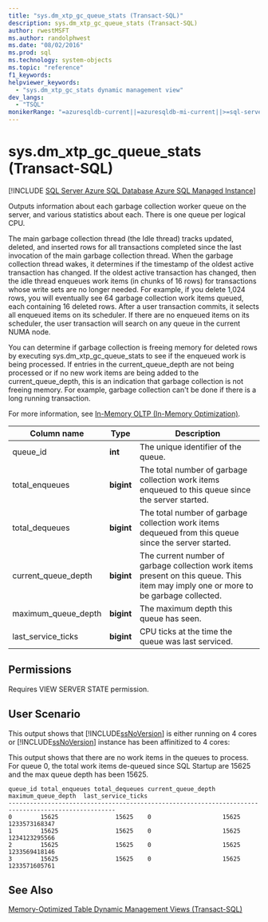 ```yaml
---
title: "sys.dm_xtp_gc_queue_stats (Transact-SQL)"
description: sys.dm_xtp_gc_queue_stats (Transact-SQL)
author: rwestMSFT
ms.author: randolphwest
ms.date: "08/02/2016"
ms.prod: sql
ms.technology: system-objects
ms.topic: "reference"
f1_keywords: 
helpviewer_keywords:
  - "sys.dm_xtp_gc_stats dynamic management view"
dev_langs:
  - "TSQL"
monikerRange: "=azuresqldb-current||=azuresqldb-mi-current||>=sql-server-2016||>=sql-server-linux-2017"
---
```


# sys.dm_xtp_gc_queue_stats (Transact-SQL)

[!INCLUDE [SQL Server Azure SQL Database Azure SQL Managed Instance](../../includes/applies-to-version/sql-asdb-asdbmi.md)]

  Outputs information about each garbage collection worker queue on the server, and various statistics about each. There is one queue per logical CPU.  
  
 The main garbage collection thread (the Idle thread) tracks updated, deleted, and inserted rows for all transactions completed since the last invocation of the main garbage collection thread. When the garbage collection thread wakes, it determines if the timestamp of the oldest active transaction has changed. If the oldest active transaction has changed, then the idle thread enqueues work items (in chunks of 16 rows) for transactions whose write sets are no longer needed. For example, if you delete 1,024 rows, you will eventually see 64 garbage collection work items queued, each containing 16 deleted rows.  After a user transaction commits, it selects all enqueued items on its scheduler. If there are no enqueued items on its scheduler, the user transaction will search on any queue in the current NUMA node.  
  
 You can determine if garbage collection is freeing memory for deleted rows by executing sys.dm_xtp_gc_queue_stats to see if the enqueued work is being processed. If entries in the current_queue_depth are not being processed or if no new work items are being added to the current_queue_depth, this is an indication that garbage collection is not freeing memory. For example, garbage collection can't be done if there is a long running transaction.  
  
 For more information, see [In-Memory OLTP &#40;In-Memory Optimization&#41;](../in-memory-oltp/overview-and-usage-scenarios.md).  
  

|Column name|Type|Description|  
|-----------------|----------|-----------------|  
|queue_id|**int**|The unique identifier of the queue.|  
|total_enqueues|**bigint**|The total number of garbage collection work items enqueued to this queue since the server started.|  
|total_dequeues|**bigint**|The total number of garbage collection work items dequeued from this queue since the server started.|  
|current_queue_depth|**bigint**|The current number of garbage collection work items present on this queue. This item may imply one or more to be garbage collected.|  
|maximum_queue_depth|**bigint**|The maximum depth this queue has seen.|  
|last_service_ticks|**bigint**|CPU ticks at the time the queue was last serviced.|  
  
## Permissions  
 Requires VIEW SERVER STATE permission.  
  
## User Scenario  
 This output shows that [!INCLUDE[ssNoVersion](../../includes/ssnoversion-md.md)] is either running on 4 cores or [!INCLUDE[ssNoVersion](../../includes/ssnoversion-md.md)] instance has been affinitized to 4 cores:  
  
 This output shows that there are no work items in the queues to process. For queue 0, the total work items de-queued since SQL Startup are 15625 and the max queue depth has been 15625.  
  
```  
queue_id total_enqueues total_dequeues current_queue_depth  maximum_queue_depth  last_service_ticks  
----------------------------------------------------------------------------------------------------  
0        15625                15625    0                    15625                1233573168347  
1        15625                15625    0                    15625                1234123295566  
2        15625                15625    0                    15625                1233569418146  
3        15625                15625    0                    15625                1233571605761  
```  
  
## See Also  
 [Memory-Optimized Table Dynamic Management Views &#40;Transact-SQL&#41;](../../relational-databases/system-dynamic-management-views/memory-optimized-table-dynamic-management-views-transact-sql.md)  
  

